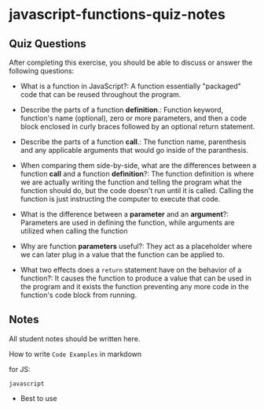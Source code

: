 # javascript-functions-quiz-notes

## Quiz Questions

After completing this exercise, you should be able to discuss or answer the following questions:

- What is a function in JavaScript?: A function essentially "packaged" code that can be reused throughout the program.

- Describe the parts of a function **definition**.: Function keyword, function's name (optional), zero or more parameters, and then a code block enclosed in curly braces followed by an optional return statement.

- Describe the parts of a function **call**.: The function name, parenthesis and any applicable arguments that would go inside of the paranthesis.

- When comparing them side-by-side, what are the differences between a function **call** and a function **definition**?: The function definition is where we are actually writing the function and telling the program what the function should do, but the code doesn't run until it is called. Calling the function is just instructing the computer to execute that code.

- What is the difference between a **parameter** and an **argument**?: Parameters are used in defining the function, while arguments are utilized when calling the function

- Why are function **parameters** useful?: They act as a placeholder where we can later plug in a value that the function can be applied to.

- What two effects does a `return` statement have on the behavior of a function?: It causes the function to produce a value that can be used in the program and it exists the function preventing any more code in the function's code block from running.

## Notes

All student notes should be written here.

How to write `Code Examples` in markdown

for JS:

`javascript`

- Best to use
